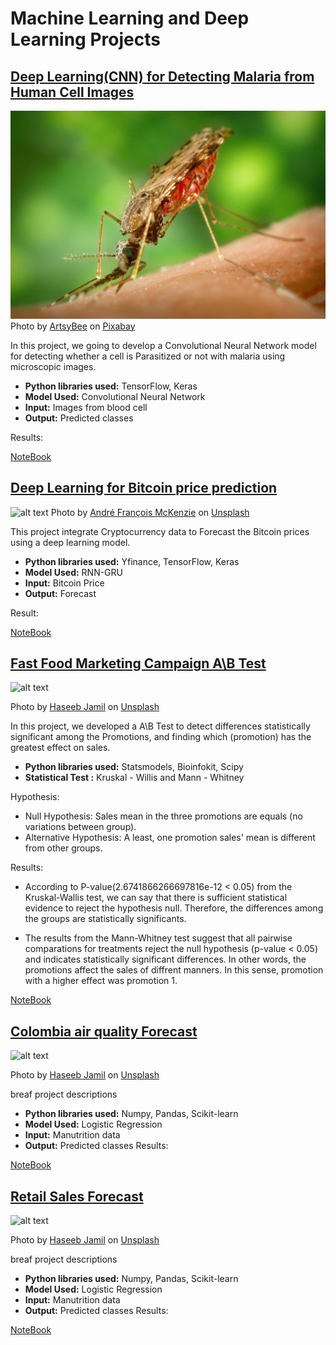 # Machine Learning and Deep Learning Projects

## <a href = "https://github.com/Luissalazarsalinas/Machine_Learning_Projects/blob/master/NoteBooks/Malaria_classification.ipynb"  target = "_blank">Deep Learning(CNN) for Detecting Malaria from Human Cell Images</a>


![alt text](https://github.com/Luissalazarsalinas/Machine_Learning_Projects/blob/master/Img/mosquito-g078ec5adf_1280.jpg)
Photo by <a href="https://pixabay.com/users/artsybee-462611/">ArtsyBee</a> on <a href="https://pixabay.com/photos/search/malaria/">Pixabay</a>

In this project, we going to develop a Convolutional Neural Network model for detecting whether a cell is Parasitized or not with malaria using microscopic images.

* **Python libraries used:** TensorFlow, Keras 
* **Model Used:** Convolutional Neural Network
* **Input:** Images from blood cell
* **Output:** Predicted classes

Results:



[NoteBook]()


## <a href ="https://github.com/Luissalazarsalinas/Machine_Learning_Projects/blob/master/NoteBooks/Cryptocurrency_Prediction.ipynb">Deep Learning for Bitcoin price prediction</a>
![alt text](https://images.unsplash.com/photo-1516245834210-c4c142787335?ixlib=rb-1.2.1&raw_url=true&q=80&fm=jpg&crop=entropy&cs=tinysrgb&ixid=MnwxMjA3fDB8MHxwaG90by1wYWdlfHx8fGVufDB8fHx8&auto=format&fit=crop&w=869)
Photo by <a href="https://unsplash.com/@silverhousehd">André François McKenzie</a> on <a href="https://unsplash.com/">Unsplash</a>

This project integrate Cryptocurrency data to Forecast the Bitcoin prices using a deep learning model.

* **Python libraries used:** Yfinance, TensorFlow, Keras
* **Model Used:**  RNN-GRU
* **Input:** Bitcoin Price
* **Output:**  Forecast

Result:


[NoteBook](https://github.com/Luissalazarsalinas/Machine_Learning_Projects/blob/master/NoteBooks/Cryptocurrency_Prediction.ipynb)

## <a href ="https://github.com/Luissalazarsalinas/Machine_Learning_Projects/blob/master/NoteBooks/Cryptocurrency_Prediction.ipynb">Fast Food Marketing Campaign A\B Test</a>
![alt text](https://images.unsplash.com/photo-1512152272829-e3139592d56f?ixlib=rb-1.2.1&ixid=MnwxMjA3fDB8MHxwaG90by1wYWdlfHx8fGVufDB8fHx8&auto=format&fit=crop&w=870&q=80)

Photo by <a href="https://unsplash.com/@haseebjkhan">Haseeb Jamil</a> on <a href="https://unsplash.com/">Unsplash</a>

In this project, we developed a A\B Test to detect differences statistically significant among the Promotions, and finding which (promotion) has the greatest effect on sales.

* **Python libraries used:**  Statsmodels, Bioinfokit, Scipy
* **Statistical Test :**  Kruskal - Willis and Mann - Whitney 

Hypothesis:

 - Null Hypothesis: Sales mean in the three promotions are equals (no variations between group).
 - Alternative Hypothesis: A least, one promotion sales' mean is different from other groups.

Results:
- According to P-value(2.6741866266697816e-12 < 0.05) from the Kruskal-Wallis test, we can say that there is sufficient statistical evidence to reject the hypothesis null. Therefore, the differences among the groups are statistically significants.

- The results from the Mann-Whitney test suggest that all pairwise comparations for treatments reject the null hypothesis (p-value < 0.05) and indicates statistically significant differences. In other words, the promotions affect the sales of diffrent manners. In this sense, promotion with a higher effect was promotion 1.

[NoteBook](https://github.com/Luissalazarsalinas/Machine_Learning_Projects/blob/master/NoteBooks/A-B-C_test.ipynb)


## <a href =" ">Colombia air quality Forecast</a>
![alt text]()

Photo by <a href="https://unsplash.com/@haseebjkhan">Haseeb Jamil</a> on <a href="https://unsplash.com/">Unsplash</a>

breaf project descriptions

* **Python libraries used:** Numpy, Pandas, Scikit-learn
* **Model Used:**  Logistic Regression
* **Input:** Manutrition data
* **Output:**  Predicted classes
Results:



[NoteBook]()


## <a href =" ">Retail Sales Forecast</a>
![alt text]()

Photo by <a href="https://unsplash.com/@haseebjkhan">Haseeb Jamil</a> on <a href="https://unsplash.com/">Unsplash</a>

breaf project descriptions

* **Python libraries used:** Numpy, Pandas, Scikit-learn
* **Model Used:**  Logistic Regression
* **Input:** Manutrition data
* **Output:**  Predicted classes
Results:



[NoteBook]()
